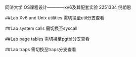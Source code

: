 同济大学
OS课程设计————xv6及其配套实验
2251334 倪朗恩

##Lab Xv6 and Unix utilities
需切换至util分支查看

##Lab system calls
需切换至syscall

##Lab page tables
需切换至pgtbl分支查看

##Lab traps
需切换至traps分支查看


